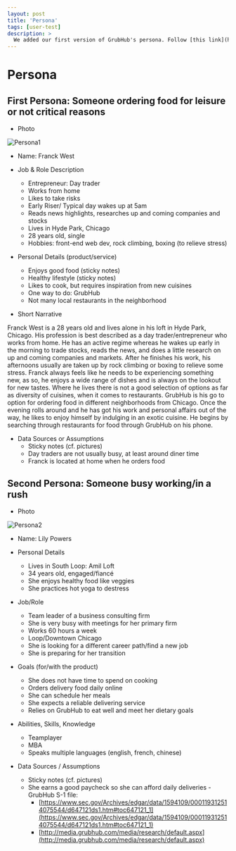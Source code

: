 ```yaml
---
layout: post
title: 'Persona'
tags: [user-test]
description: >
  We added our first version of GrubHub's persona. Follow [this link](https://florian-wahl.github.io/com525portfolio/2017/03/06/persona/) to see it.
---
```

# Persona

## First Persona: Someone ordering food for leisure or not critical reasons

- Photo

![Persona1](https://static.pexels.com/photos/78225/pexels-photo-78225.jpeg)

- Name: Franck West
- Job & Role Description
  - Entrepreneur: Day trader
  - Works from home
  - Likes to take risks 
  - Early Riser/ Typical day wakes up at 5am
  - Reads news highlights, researches up and coming companies and stocks 
  - Lives in Hyde Park, Chicago 
  - 28 years old, single
  - Hobbies: front-end web dev, rock climbing, boxing (to relieve stress)

- Personal Details (product/service)
  - Enjoys good food (sticky notes)
  - Healthy lifestyle (sticky notes)
  - Likes to cook, but requires inspiration from new cuisines
  - One way to do: GrubHub
  - Not many local restaurants in the neighborhood 

- Short Narrative 

Franck West is a 28 years old and lives alone in his loft in Hyde Park, Chicago. His profession is best described as a day trader/entrepreneur who works from home. He has an active regime whereas he wakes up early in the morning to trade stocks, reads the news, and does a little research on up and coming companies and markets. After he finishes his work, his afternoons usually are taken up by rock climbing or boxing to relieve some stress. Franck always feels like he needs to be experiencing something new, as so, he enjoys a wide range of dishes and is always on the lookout for new tastes. Where he lives there is not a good selection of options as far as diversity of cuisines, when it comes to restaurants. GrubHub is his go to option for ordering food in different neighborhoods from Chicago. Once the evening rolls around and he has got his work and personal affairs out of the way, he likes to enjoy himself by indulging in an exotic cuisine. He begins by searching through restaurants for food through GrubHub on his phone.

- Data Sources or Assumptions
  - Sticky notes (cf. pictures)
  - Day traders are not usually busy, at least around diner time
  - Franck is located at home when he orders food



## Second Persona: Someone busy working/in a rush

- Photo

![Persona2](http://maquilladas.com/wp-content/2013/05/Consejos-para-peinar-el-pelo-corto-y-rizado1.jpg)

- Name: Lily Powers
- Personal Details
  - Lives in South Loop: Amil Loft
  - 34 years old, engaged/fiancé 
  - She enjoys healthy food like veggies 
  - She practices hot yoga to destress

- Job/Role
  - Team leader of a business consulting firm
  - She is very busy with meetings for her primary firm 
  - Works 60 hours a week 
  - Loop/Downtown Chicago 
  - She is looking for a different career path/find a new job
  - She is preparing for her transition

- Goals (for/with the product)
  - She does not have time to spend on cooking
  - Orders delivery food daily online 
  - She can schedule her meals
  - She expects a reliable delivering service 
  - Relies on GrubHub to eat well and meet her dietary goals 

- Abilities, Skills, Knowledge
  - Teamplayer 
  - MBA 
  - Speaks multiple languages (english, french, chinese)

- Data Sources / Assumptions
  - Sticky notes (cf. pictures) 
  - She earns a good paycheck so she can afford daily deliveries  - GrubHub S-1 file: 
    - [https://www.sec.gov/Archives/edgar/data/1594109/000119312514075544/d647121ds1.htm#toc647121_1](https://www.sec.gov/Archives/edgar/data/1594109/000119312514075544/d647121ds1.htm#toc647121_1)
    - [http://media.grubhub.com/media/research/default.aspx](http://media.grubhub.com/media/research/default.aspx)





